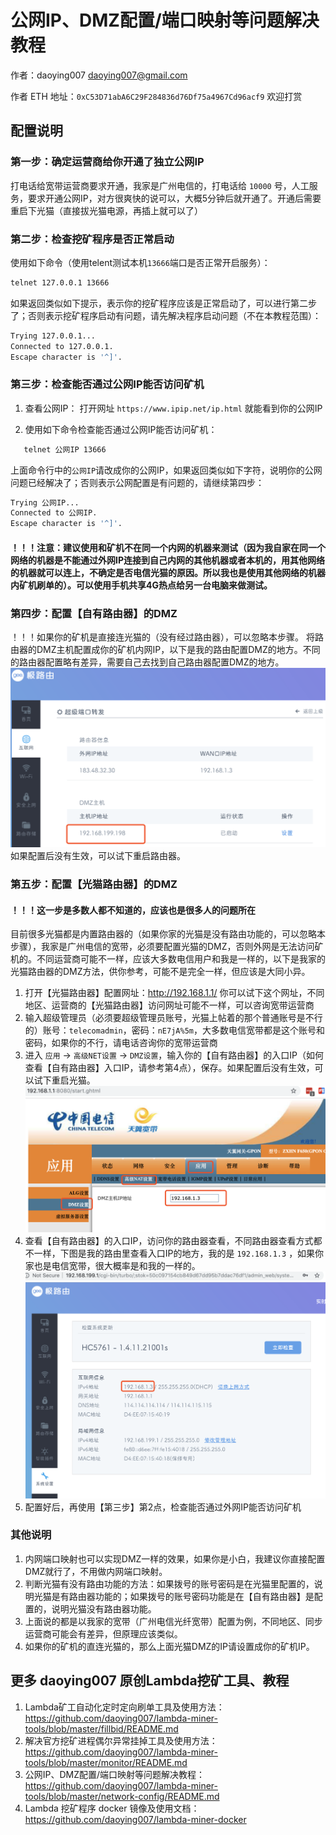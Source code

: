 # 公网IP、DMZ配置/端口映射等问题解决教程

作者：daoying007 <daoying007@gmail.com>

作者 ETH 地址：`0xC53D71abA6C29F284836d76Df75a4967Cd96acf9` 欢迎打赏


## 配置说明

### 第一步：确定运营商给你开通了独立公网IP
打电话给宽带运营商要求开通，我家是广州电信的，打电话给 `10000` 号，人工服务，要求开通公网IP，对方很爽快的说可以，大概5分钟后就开通了。开通后需要重启下光猫（直接拔光猫电源，再插上就可以了）


### 第二步：检查挖矿程序是否正常启动
使用如下命令（使用telent测试本机`13666`端口是否正常开启服务）：
   ```bash
   telnet 127.0.0.1 13666
   ```
   如果返回类似如下提示，表示你的挖矿程序应该是正常启动了，可以进行第二步了；否则表示挖矿程序启动有问题，请先解决程序启动问题（不在本教程范围）：
   ```bash
Trying 127.0.0.1...
Connected to 127.0.0.1.
Escape character is '^]'.
   ```


### 第三步：检查能否通过公网IP能否访问矿机

1. 查看公网IP：
打开网址 `https://www.ipip.net/ip.html` 就能看到你的公网IP

2. 使用如下命令检查能否通过公网IP能否访问矿机：
```bash
   telnet 公网IP 13666
```

上面命令行中的`公网IP`请改成你的公网IP，如果返回类似如下字符，说明你的公网问题已经解决了；否则表示公网配置是有问题的，请继续第四步：
```bash
Trying 公网IP...
Connected to 公网IP.
Escape character is '^]'.
```
#### ！！！注意：建议使用和矿机不在同一个内网的机器来测试（因为我自家在同一个网络的机器是不能通过外网IP连接到自己内网的其他机器或者本机的，用其他网络的机器就可以连上，不确定是否电信光猫的原因。所以我也是使用其他网络的机器内矿机刷单的）。可以使用手机共享4G热点给另一台电脑来做测试。


### 第四步：配置【自有路由器】的DMZ
！！！如果你的矿机是直接连光猫的（没有经过路由器），可以忽略本步骤。
将路由器的DMZ主机配置成你的矿机内网IP，以下是我的路由配置DMZ的地方。不同的路由器配置略有差异，需要自己去找到自己路由器配置DMZ的地方。
![自有路由器DMZ配置](https://raw.githubusercontent.com/daoying007/lambda-miner-tools/master/network-config/images/3.png)
如果配置后没有生效，可以试下重启路由器。


### 第五步：配置【光猫路由器】的DMZ
#### ！！！这一步是多数人都不知道的，应该也是很多人的问题所在
目前很多光猫都是内置路由器的（如果你家的光猫是没有路由功能的，可以忽略本步骤），我家是广州电信的宽带，必须要配置光猫的DMZ，否则外网是无法访问矿机的。不同运营商可能不一样，应该大多数电信用户和我是一样的，以下是我家的光猫路由器的DMZ方法，供你参考，可能不是完全一样，但应该是大同小异。

1. 打开【光猫路由器】配置网址：http://192.168.1.1/ 你可以试下这个网址，不同地区、运营商的【光猫路由器】访问网址可能不一样，可以咨询宽带运营商
2. 输入超级管理员（必须要超级管理员账号，光猫上帖着的那个普通账号是不行的）账号：`telecomadmin`，密码：`nE7jA%5m`，大多数电信宽带都是这个账号和密码，如果你的不行，请电话咨询你的宽带运营商
3. 进入 `应用` -> `高级NET设置` -> `DMZ设置`，输入你的【自有路由器】的入口IP（如何查看【自有路由器】入口IP，请参考第4点），保存。如果配置后没有生效，可以试下重启光猫。
   ![自有路由器DMZ配置](https://raw.githubusercontent.com/daoying007/lambda-miner-tools/master/network-config/images/2.png)
4. 查看【自有路由器】的入口IP，访问你的路由器查看，不同路由器查看方式都不一样，下图是我的路由里查看入口IP的地方，我的是 `192.168.1.3` ，如果你家也是电信宽带，很大概率是和我的一样的。
   ![查看路由器IP](https://raw.githubusercontent.com/daoying007/lambda-miner-tools/master/network-config/images/1.png)
5. 配置好后，再使用【第三步】第2点，检查能否通过外网IP能否访问矿机


### 其他说明

1. 内网端口映射也可以实现DMZ一样的效果，如果你是小白，我建议你直接配置DMZ就行了，不用做内网端口映射。
2. 判断光猫有没有路由功能的方法：如果拨号的账号密码是在光猫里配置的，说明光猫是有路由器功能的；如果拨号的账号密码功能是在【自有路由器】是配置的，说明光猫没有路由器功能。
3. 上面说的都是以我家的宽带（广州电信光纤宽带）配置为例，不同地区、同步运营商可能会有差异，但原理应该类似。
4. 如果你的矿机的直连光猫的，那么上面光猫DMZ的IP请设置成你的矿机IP。



## 更多 daoying007 原创Lambda挖矿工具、教程

1. Lambda矿工自动化定时定向刷单工具及使用方法：https://github.com/daoying007/lambda-miner-tools/blob/master/fillbid/README.md
2. 解决官方挖矿进程偶尔异常挂掉工具及使用方法：https://github.com/daoying007/lambda-miner-tools/blob/master/monitor/README.md
3. 公网IP、DMZ配置/端口映射等问题解决教程：https://github.com/daoying007/lambda-miner-tools/blob/master/network-config/README.md
4. Lambda 挖矿程序 docker 镜像及使用文档：https://github.com/daoying007/lambda-miner-docker